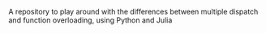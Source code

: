 A repository to play around with the differences between multiple dispatch and function overloading, using Python and Julia